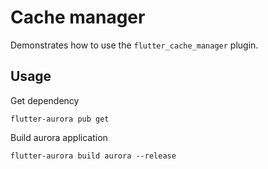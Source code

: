 # Cache manager

Demonstrates how to use the `flutter_cache_manager` plugin.

## Usage

Get dependency

```shell
flutter-aurora pub get
```

Build aurora application

```shell
flutter-aurora build aurora --release
```
